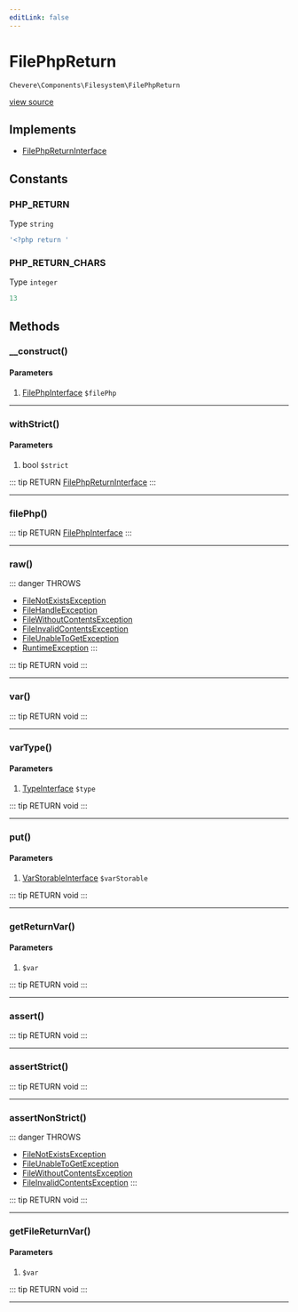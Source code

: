 ```yaml
---
editLink: false
---
```


# FilePhpReturn

`Chevere\Components\Filesystem\FilePhpReturn`

[view source](https://github.com/chevere/chevere/blob/master/Filesystem/FilePhpReturn.php)

## Implements

- [FilePhpReturnInterface](../../Interfaces/Filesystem/FilePhpReturnInterface.md)

## Constants

### PHP_RETURN

Type `string`

```php
'<?php return '
```

### PHP_RETURN_CHARS

Type `integer`

```php
13
```

## Methods

### __construct()

#### Parameters

1. [FilePhpInterface](../../Interfaces/Filesystem/FilePhpInterface.md) `$filePhp`

---

### withStrict()

#### Parameters

1. bool `$strict`

::: tip RETURN
[FilePhpReturnInterface](../../Interfaces/Filesystem/FilePhpReturnInterface.md)
:::

---

### filePhp()

::: tip RETURN
[FilePhpInterface](../../Interfaces/Filesystem/FilePhpInterface.md)
:::

---

### raw()

::: danger THROWS
- [FileNotExistsException](../../Exceptions/Filesystem/FileNotExistsException.md) 
- [FileHandleException](../../Exceptions/Filesystem/FileHandleException.md) 
- [FileWithoutContentsException](../../Exceptions/Filesystem/FileWithoutContentsException.md) 
- [FileInvalidContentsException](../../Exceptions/Filesystem/FileInvalidContentsException.md) 
- [FileUnableToGetException](../../Exceptions/Filesystem/FileUnableToGetException.md) 
- [RuntimeException](../../Exceptions/Core/RuntimeException.md) 
:::

::: tip RETURN
void
:::

---

### var()

::: tip RETURN
void
:::

---

### varType()

#### Parameters

1. [TypeInterface](../../Interfaces/Type/TypeInterface.md) `$type`

::: tip RETURN
void
:::

---

### put()

#### Parameters

1. [VarStorableInterface](../../Interfaces/VarStorable/VarStorableInterface.md) `$varStorable`

::: tip RETURN
void
:::

---

### getReturnVar()

#### Parameters

1.  `$var`

::: tip RETURN
void
:::

---

### assert()

::: tip RETURN
void
:::

---

### assertStrict()

::: tip RETURN
void
:::

---

### assertNonStrict()

::: danger THROWS
- [FileNotExistsException](../../Exceptions/Filesystem/FileNotExistsException.md) 
- [FileUnableToGetException](../../Exceptions/Filesystem/FileUnableToGetException.md) 
- [FileWithoutContentsException](../../Exceptions/Filesystem/FileWithoutContentsException.md) 
- [FileInvalidContentsException](../../Exceptions/Filesystem/FileInvalidContentsException.md) 
:::

::: tip RETURN
void
:::

---

### getFileReturnVar()

#### Parameters

1.  `$var`

::: tip RETURN
void
:::

---
